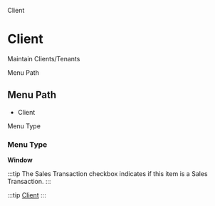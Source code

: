 
Client
# Client


Maintain Clients/Tenants

Menu Path
## Menu Path



- Client

Menu Type
### Menu Type

**Window**

:::tip
The Sales Transaction checkbox indicates if this item is a Sales Transaction.
:::

:::tip
[Client](functional-guide/window/window-client.md)
:::
